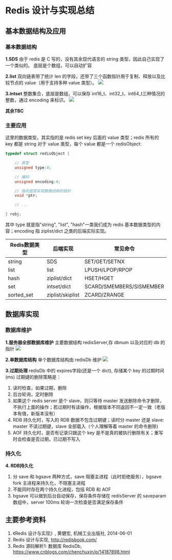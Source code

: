 # Redis 设计与实现总结

## 基本数据结构及应用

### 基本数据结构

**1.SDS**
由于 redis 是 C 写的，没有其余现代语言的 string 类型，因此自己实现了一个类似的。
底层是个数组，可以自动扩容

**2.list**
双向链表带了统计 len 的字段，还带了三个函数指针用于复制、释放以及比较节点的 value（用于支持多种 value 类型）。
![](http://redisbook.com/_images/graphviz-5f4d8b6177061ac52d0ae05ef357fceb52e9cb90.png)

**3.intset**
整数集合，底层是数组，可以保存 int16_t、int32_t、int64_t三种情况的整数，通过 encoding 来标识。
![](http://redisbook.com/_images/graphviz-acf7fe010d7b09c5d2500c72eb555863e67ad74f.png)

**其余TBC**

### 主要应用

这里的数据类型，其实指的是 redis set key 后面的 value 类型；redis 所有的 key 都是 string
对于 value 类型，每个 value 都是一个 redisObject:

```c
typedef struct redisObject {

    // 类型
    unsigned type:4;

    // 编码
    unsigned encoding:4;

    // 指向底层实现数据结构的指针
    void *ptr;

    // ...

} robj;
```
其中 type 就是指"string", "list", "hash"一类我们成为 redis 基本数据类型的内容；encoding 指 ziplist/dict 之类的后端实际实现。

| Redis数据类型 | 后端实现 | 常见命令 |
| -- | -- | -- |
| string | SDS | SET/GET/SETNX |
| list | list | LPUSH/LPOP/RPOP |
| hash | ziplist/dict | HSET/HGET |
| set | intset/dict | SCARD/SMEMBERS/SISMEMBER |
| sorted_set | ziplist/skiplist | ZCARD/ZRANGE |

## 数据库实现
### 数据库维护
**1.服务器全部数据库维护**
主要数据结构 redisServer,存 dbnum 以及对应的 db 的指针
![](https://img2020.cnblogs.com/blog/756647/202012/756647-20201225110414559-1859726984.png)

**2.单数据库结构**
单个数据库结构由 redisDb 维护
![](http://redisbook.com/_images/graphviz-e201646a2797e756d94777ea28a94cd2f7177806.png)

**3.过期处理**
redisDb 中的 expires字段(还是一个 dict), 存储某个 key 的过期时间(ms)
过期键的删除策略是：

1. 读时检查，如果过期，删除
2. 后台轮询，定时删除
3. 如果这个 redis server 是个 slave，则只等待 master 发送删除命令才删除，不执行上面的操作；若过期时有读操作，根据版本不同返回不一定一致（老版本有值，新版本没有）
4. RDB 持久化时，写入的 RDB 数据不包含过期键；读时分 master 还是 slave: master 不读过期键，slave 全部载入（个人理解等着 master 的命令删除)
5. AOF 持久化时，是否有记录只跟这个 key 是不是真的被执行删除有关；重写时会检查是否过期，已过期不写入

### 持久化
**4. RDB持久化**

1. 分 save 和 bgsave 两种方式，save 阻塞主进程（此时拒绝服务），bgsave fork 主进程来持久化，不阻塞主进程
2. 不能同时存在两个持久化进程，包括 RDB 和 AOF
3. bgsave 可以做到后台自动保存，保存条件存储在 redisServer 的 saveparam 数组中，server 100ms 轮询一次检查是否满足保存条件

## 主要参考资料
1. 《Redis 设计与实现》, 黄健宏, 机械工业出版社, 2014-06-01
2. Redis 设计与实现, http://redisbook.com/
3. Redis 源码解析1: 数据库 RedisDb, https://www.cnblogs.com/chenchuxin/p/14187898.html